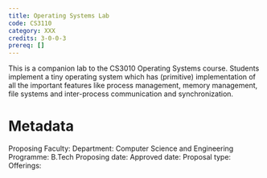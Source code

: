 ```yaml
---
title: Operating Systems Lab
code: CS3110
category: XXX
credits: 3-0-0-3
prereq: []
---
```


This is a companion lab to the CS3010 Operating Systems course. Students
implement a tiny operating system which has (primitive) implementation
of all the important features like process management, memory
management, file systems and inter-process communication and
synchronization.


# Metadata
Proposing Faculty: 
Department: Computer Science and Engineering
Programme: B.Tech
Proposing date:
Approved date:
Proposal type:
Offerings:

